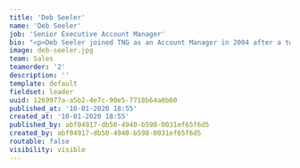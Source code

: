 ```yaml
---
title: 'Deb Seeler'
name: 'Deb Seeler'
job: 'Senior Executive Account Manager'
bio: "<p>Deb Seeler joined TNG as an Account Manager in 2004 after a twenty-year career with a major Canadian Financial Institution. Her background includes various management roles in retail banking, with an emphasis on mortgage lending and credit. Deb’s extensive careers in both banking and appraisal management gives her a unique insight into the industry and the ability to provide her clients with service and solutions specifically tailored to their needs. As a TNG Account Executive over the last 10 years, Deb has managed the Head Office relationships with both TD Canada Trust and Scotiabank and was instrumental in the launch of Scotia International.\r\n</p><p>Email: deb.seeler@nationwideappraisals.com\r\n</p><p><br></p>"
image: deb-seeler.jpg
team: Sales
teamorder: '2'
description: ''
template: default
fieldset: leader
uuid: 1269977a-a5b2-4e7c-90e5-7718b64a0b60
published_at: '10-01-2020 18:55'
created_at: '10-01-2020 18:55'
published_by: abf04917-db50-4940-b598-0031ef65f6d5
created_by: abf04917-db50-4940-b598-0031ef65f6d5
routable: false
visibility: visible
---
```


